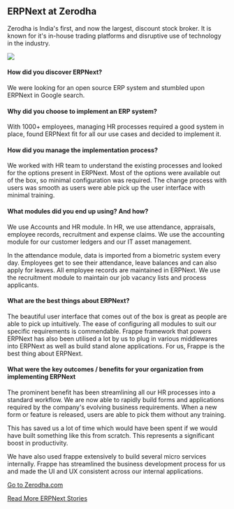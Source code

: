 <section class='top-section'>
	<h1>ERPNext at Zerodha</h1>
	<p class='lead'>Zerodha is India's first, and now the largest, discount stock broker. It is known for it's in-house trading platforms and disruptive use of technology in the industry.</p>
	<img class='greyscale' src='/assets/foundation/img/stories/zerodha.jpg'>
</section>

#### How did you discover ERPNext?

We were looking for an open source ERP system and stumbled upon ERPNext in Google search.

#### Why did you choose to implement an ERP system?

With 1000+ employees, managing HR processes required a good system in place, found ERPNext fit for all our use cases and decided to implement it.

#### How did you manage the implementation process?

We worked with HR team to understand the existing processes and looked for the options present in ERPNext. Most of the options were available out of the box, so minimal configuration was required. The change process with users was smooth as users were able pick up the user interface with minimal training.


#### What modules did you end up using? And how?

We use Accounts and HR module. In HR, we use attendance, appraisals, employee records,  recruitment and expense claims. We use the accounting module for our customer ledgers and our IT asset management.

In the attendance module, data is imported from a biometric system every day. Employees get to see their attendance, leave balances and can also apply for leaves. All employee records are maintained in ERPNext. We use the recruitment module to maintain our job vacancy lists and process applicants.

#### What are the best things about ERPNext?

The beautiful user interface that comes out of the box is great as people are able to pick up intuitively. The ease of configuring all modules to suit our specific requirements is commendable. Frappe framework that powers ERPNext has also been utilised a lot by us to plug in various middlewares into ERPNext as well as build stand alone applications. For us, Frappe is the best thing about ERPNext.

#### What were the key outcomes / benefits for your organization from implementing ERPNext

The prominent benefit has been streamlining all our HR processes into a standard workflow. We are now able to rapidly build forms and applications required by the company's evolving business requirements. When a new form or feature is released, users are able to pick them without any training.

This has saved us a lot of time which would have been spent if we would have built something like this from scratch. This represents a significant boost in productivity.

We have also used frappe extensively to build several micro services internally. Frappe has streamlined the business development process for us and made the UI and UX consistent across our internal applications.

<section class='text-center mt-5'>
	<p><a href='https://zerodha.com' class='btn btn-secondary btn-sm'
		target='_blank'>Go to Zerodha.com</a></p>
	<p><a class='text-muted' href='/stories'>Read More ERPNext Stories</a></p>
</section>